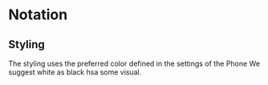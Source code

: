# Notation
## Styling
The styling uses the preferred color defined in the settings of the Phone
We suggest white as black hsa some visual.